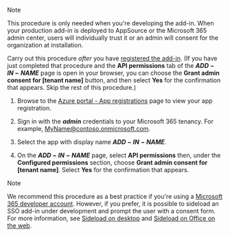 
> [!NOTE]
> This procedure is only needed when you're developing the add-in. When your production add-in is deployed to AppSource or the Microsoft 365 admin center, users will individually trust it or an admin will consent for the organization at installation.

Carry out this procedure *after* you have [registered the add-in](../develop/register-sso-add-in-aad-v2.md). (If you have just completed that procedure and the **API permissions** tab of the **$ADD-IN-NAME$** page is open in your browser, you can choose the **Grant admin consent for [tenant name]** button, and then select **Yes** for the confirmation that appears. Skip the rest of this procedure.)

1. Browse to the [Azure portal - App registrations](https://go.microsoft.com/fwlink/?linkid=2083908) page to view your app registration.

1. Sign in with the ***admin*** credentials to your Microsoft 365 tenancy. For example, MyName@contoso.onmicrosoft.com.

1. Select the app with display name **$ADD-IN-NAME$**.

1. On the **$ADD-IN-NAME$** page, select **API permissions** then, under the **Configured permissions** section, choose **Grant admin consent for [tenant name]**. Select **Yes** for the confirmation that appears.

> [!NOTE]
> We recommend this procedure as a best practice if you're using a [Microsoft 365 developer account](https://aka.ms/m365devprogram). However, if you prefer, it is possible to sideload an SSO add-in under development and prompt the user with a consent form. For more information, see [Sideload on desktop](../testing/test-debug-non-local-server.md) and [Sideload on Office on the web](../testing/sideload-office-add-ins-for-testing.md).
